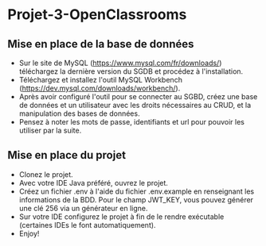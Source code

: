 # Projet-3-OpenClassrooms
## Mise en place de la base de données
- Sur le site de MySQL (https://www.mysql.com/fr/downloads/) téléchargez la dernière version du SGDB et procédez à l'installation.
- Téléchargez et installez l'outil MySQL Workbench (https://dev.mysql.com/downloads/workbench/).
- Après avoir configuré l'outil pour se connecter au SGBD, créez une base de données et un utilisateur avec les droits nécessaires au CRUD, et la manipulation des bases de données.
- Pensez à noter les mots de passe, identifiants et url pour pouvoir les utiliser par la suite.
## Mise en place du projet
- Clonez le projet.
- Avec votre IDE Java préféré, ouvrez le projet.
- Créez un fichier .env à l'aide du fichier .env.example en renseignant les informations de la BDD. Pour le champ JWT_KEY, vous pouvez générer une clé 256 via un générateur en ligne.
- Sur votre IDE configurez le projet à fin de le rendre exécutable (certaines IDEs le font automatiquement). 
- Enjoy!
